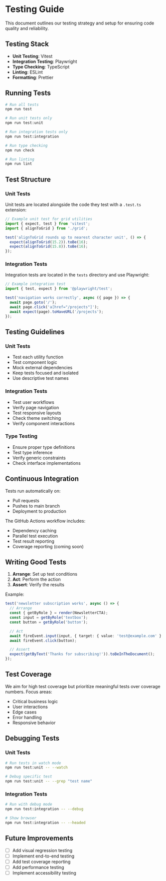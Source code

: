# Testing Guide

This document outlines our testing strategy and setup for ensuring code quality and reliability.

## Testing Stack

- **Unit Testing**: Vitest
- **Integration Testing**: Playwright
- **Type Checking**: TypeScript
- **Linting**: ESLint
- **Formatting**: Prettier

## Running Tests

```bash
# Run all tests
npm run test

# Run unit tests only
npm run test:unit

# Run integration tests only
npm run test:integration

# Run type checking
npm run check

# Run linting
npm run lint
```

## Test Structure

### Unit Tests

Unit tests are located alongside the code they test with a `.test.ts` extension:

```typescript
// Example unit test for grid utilities
import { expect, test } from 'vitest';
import { alignToGrid } from './grid';

test('alignToGrid rounds up to nearest character unit', () => {
  expect(alignToGrid(15.2)).toBe(16);
  expect(alignToGrid(15.8)).toBe(16);
});
```

### Integration Tests

Integration tests are located in the `tests` directory and use Playwright:

```typescript
// Example integration test
import { test, expect } from '@playwright/test';

test('navigation works correctly', async ({ page }) => {
  await page.goto('/');
  await page.click('a[href="/projects"]');
  await expect(page).toHaveURL('/projects');
});
```

## Testing Guidelines

### Unit Tests

- Test each utility function
- Test component logic
- Mock external dependencies
- Keep tests focused and isolated
- Use descriptive test names

### Integration Tests

- Test user workflows
- Verify page navigation
- Test responsive layouts
- Check theme switching
- Verify component interactions

### Type Testing

- Ensure proper type definitions
- Test type inference
- Verify generic constraints
- Check interface implementations

## Continuous Integration

Tests run automatically on:
- Pull requests
- Pushes to main branch
- Deployment to production

The GitHub Actions workflow includes:
- Dependency caching
- Parallel test execution
- Test result reporting
- Coverage reporting (coming soon)

## Writing Good Tests

1. **Arrange**: Set up test conditions
2. **Act**: Perform the action
3. **Assert**: Verify the results

Example:
```typescript
test('newsletter subscription works', async () => {
  // Arrange
  const { getByRole } = render(NewsletterCTA);
  const input = getByRole('textbox');
  const button = getByRole('button');

  // Act
  await fireEvent.input(input, { target: { value: 'test@example.com' } });
  await fireEvent.click(button);

  // Assert
  expect(getByText('Thanks for subscribing!')).toBeInTheDocument();
});
```

## Test Coverage

We aim for high test coverage but prioritize meaningful tests over coverage numbers. Focus areas:

- Critical business logic
- User interactions
- Edge cases
- Error handling
- Responsive behavior

## Debugging Tests

### Unit Tests

```bash
# Run tests in watch mode
npm run test:unit -- --watch

# Debug specific test
npm run test:unit -- --grep "test name"
```

### Integration Tests

```bash
# Run with debug mode
npm run test:integration -- --debug

# Show browser
npm run test:integration -- --headed
```

## Future Improvements

- [ ] Add visual regression testing
- [ ] Implement end-to-end testing
- [ ] Add test coverage reporting
- [ ] Add performance testing
- [ ] Implement accessibility testing 